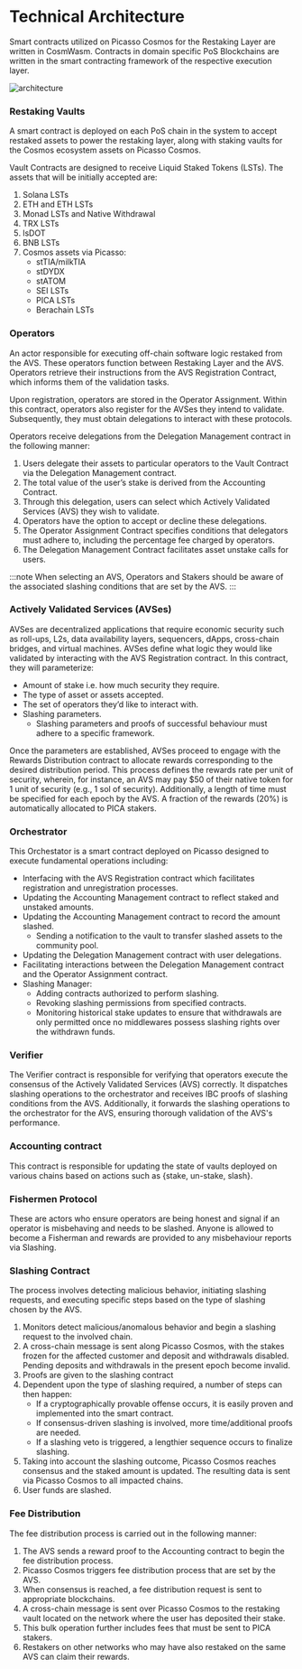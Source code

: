 # Technical Architecture

Smart contracts utilized on Picasso Cosmos for the Restaking Layer are written in CosmWasm. Contracts in domain specific PoS Blockchains are written in the smart contracting framework of the respective execution layer.


![architecture](../restaking/architecture.png)
### Restaking Vaults 
A smart contract is deployed on each PoS chain in the system to accept restaked assets to power the restaking layer, along with staking vaults for the Cosmos ecosystem assets on Picasso Cosmos.

Vault Contracts are designed to receive Liquid Staked Tokens (LSTs). The assets that will be initially accepted are: 

1. Solana LSTs 
2. ETH and ETH LSTs
3. Monad LSTs and Native Withdrawal 
4. TRX LSTs 
5. lsDOT
6. BNB LSTs 
7. Cosmos assets via Picasso: 
   - stTIA/milkTIA 
   - stDYDX 
   - stATOM
   - SEI LSTs 
   - PICA LSTs 
   - Berachain LSTs 

### Operators 
An actor responsible for executing off-chain software logic restaked from the AVS. These operators function between Restaking Layer and the AVS. Operators retrieve their instructions from the AVS Registration Contract, which informs them of the validation tasks.

Upon registration, operators are stored in the Operator Assignment. Within this contract, operators also register for the AVSes they intend to validate. Subsequently, they must obtain delegations to interact with these protocols.

Operators receive delegations from the Delegation Management contract in the following manner: 

1. Users delegate their assets to particular operators to the Vault Contract via the Delegation Management contract.
2. The total value of the user’s stake is derived from the Accounting Contract. 
3. Through this delegation, users can select which Actively Validated Services (AVS) they wish to validate.
4. Operators have the option to accept or decline these delegations. 
5. The Operator Assignment Contract specifies conditions that delegators must adhere to, including the percentage fee charged by operators.
6. The Delegation Management Contract facilitates asset unstake calls for users. 

:::note
When selecting an AVS, Operators and Stakers should be aware of the associated slashing conditions that are set by the AVS.
:::

### Actively Validated Services (AVSes) 
AVSes are decentralized applications that require economic security such as roll-ups, L2s, data availability layers, sequencers, dApps, cross-chain bridges, and virtual machines. AVSes define what logic they would like validated by interacting with the AVS Registration contract. In this contract, they will parameterize: 

- Amount of stake i.e. how much security they require.
- The type of asset or assets accepted.
- The set of operators they’d like to interact with.
- Slashing parameters. 
  - Slashing parameters and proofs of successful behaviour must adhere to a specific framework.

Once the parameters are established, AVSes proceed to engage with the Rewards Distribution contract to allocate rewards corresponding to the desired distribution period. This process defines the rewards rate per unit of security, wherein, for instance, an AVS may pay $50 of their native token for 1 unit of security (e.g., 1 sol of security). Additionally, a length of time must be specified for each epoch by the AVS. A fraction of the rewards (20%) is automatically allocated to PICA stakers.

### Orchestrator 

This Orchestator is a smart contract deployed on Picasso designed to execute fundamental operations including:

- Interfacing with the AVS Registration contract which facilitates registration and unregistration processes.
- Updating the Accounting Management contract to reflect staked and unstaked amounts.
- Updating the Accounting Management contract to record the amount slashed.
  - Sending a notification to the vault to transfer slashed assets to the community pool.
- Updating the Delegation Management contract with user delegations.
- Facilitating interactions between the Delegation Management contract and the Operator Assignment contract.
- Slashing Manager:
  - Adding contracts authorized to perform slashing.
  - Revoking slashing permissions from specified contracts.
  - Monitoring historical stake updates to ensure that withdrawals are only permitted once no middlewares possess slashing rights over the withdrawn funds.

### Verifier 
The Verifier contract is responsible for verifying that operators execute the consensus of the Actively Validated Services (AVS) correctly. It dispatches slashing operations to the orchestrator and receives IBC proofs of slashing conditions from the AVS. Additionally, it forwards the slashing operations to the orchestrator for the AVS, ensuring thorough validation of the AVS's performance.

### Accounting contract 
This contract is responsible for updating the state of vaults deployed on various chains based on actions such as {stake, un-stake, slash}.

### Fishermen Protocol
These are actors who ensure operators are being honest and signal if an operator is misbehaving and needs to be slashed. Anyone is allowed to become a Fisherman and rewards are provided to any misbehaviour reports via Slashing. 

### Slashing Contract
The process involves detecting malicious behavior, initiating slashing requests, and executing specific steps based on the type of slashing chosen by the AVS.

1. Monitors detect malicious/anomalous behavior and begin a slashing request to the involved chain.
2. A cross-chain message is sent along Picasso Cosmos, with the stakes frozen for the affected customer and deposit and withdrawals disabled. Pending deposits and withdrawals in the present epoch become invalid.
3. Proofs are given to the slashing contract
4. Dependent upon the type of slashing required, a number of steps can then happen:
   - If a cryptographically provable offense occurs, it is easily proven and implemented into the smart contract.
   - If consensus-driven slashing is involved, more time/additional proofs are needed.
   - If a slashing veto is triggered, a lengthier sequence occurs to finalize slashing.
5. Taking into account the slashing outcome, Picasso Cosmos reaches consensus and the staked amount is updated. The resulting data is sent via Picasso Cosmos to all impacted chains.
6. User funds are slashed.

### Fee Distribution
The fee distribution process is carried out in the following manner:

1. The AVS sends a reward proof to the Accounting contract to begin the fee distribution process.
2. Picasso Cosmos triggers fee distribution process that are set by the AVS.
3. When consensus is reached, a fee distribution request is sent to appropriate blockchains.
4. A cross-chain message is sent over Picasso Cosmos to the restaking vault located on the network where the user has deposited their stake. 
5. This bulk operation further includes fees that must be sent to PICA stakers. 
6. Restakers on other networks who may have also restaked on the same AVS can claim their rewards.
